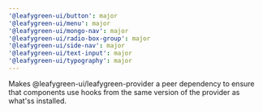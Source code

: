 ```yaml
---
'@leafygreen-ui/button': major
'@leafygreen-ui/menu': major
'@leafygreen-ui/mongo-nav': major
'@leafygreen-ui/radio-box-group': major
'@leafygreen-ui/side-nav': major
'@leafygreen-ui/text-input': major
'@leafygreen-ui/typography': major
---
```


Makes @leafygreen-ui/leafygreen-provider a peer dependency to ensure that components use hooks from the same version of the provider as what'ss installed.
